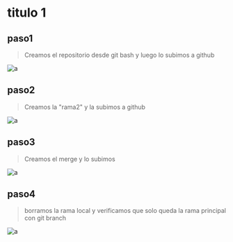 # titulo 1 


## paso1
>Creamos el repositorio desde git bash y luego lo subimos a github
>

![a](https://github.com/johntest04/repo04/blob/main/1.png?raw=true)

## paso2
>Creamos la "rama2" y la subimos a github
>

![a](https://github.com/johntest04/repo04/blob/main/2.png?raw=true)

## paso3
>Creamos el merge y lo subimos
>

![a](https://github.com/johntest04/repo04/blob/main/3.png?raw=true)


## paso4
>borramos la rama local y verificamos que solo queda
>la rama principal con git branch

![a](https://github.com/johntest04/repo04/blob/main/4.png?raw=true)
